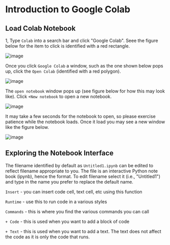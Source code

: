 # Introduction to Google Colab




## Load Colab Notebook


1, Type `Colab` into a search bar and click "Google Colab". Seee the figure below for the item to click is identified with a red rectangle.


![image](https://github.com/user-attachments/assets/9d3a738b-881b-44a9-92c9-1be4d3d694e2)



Once you click `Google Colab` a window, such as the one shown below pops up, click the `Open Colab` (identified with a red polygon).


![image](https://github.com/user-attachments/assets/bfcbe303-7fea-4ef9-a341-e8ae0d3cca6c)



The `open notebook` window pops up (see figure below for how this may look like). Click `+New notebook` to open a new notebook. 


![image](https://github.com/user-attachments/assets/0bf1a547-0de5-4877-9cef-d4a2ca870020)



It may take a few seconds for the notebook to open, so please exercise patience while the notebook loads. Once it load you may see a new window like the figure below.



![image](https://github.com/user-attachments/assets/4031728d-fc1b-45b4-a3fa-edac44b7a2d7)




## Exploring the Notebook Interface

The filename identified by default as `Untitled1.ipynb` can be edited to reflect filename appropriate to you. The file is an interactive Python note book (ipynb), hence the format. To edit filename select it (i.e., "Untitled1") and type in the name you prefer to replace the default name.


`Insert` - you can insert code cell, text cell, etc using this function

`Runtime` - use this to run code in a various styles

`Commands` - this is where you find the various commands you can call

`+ Code` - this is used when you want to add a block of code

`+ Text` - this is used when you want to add a text. The text does not affect the code as it is only the code that runs.












